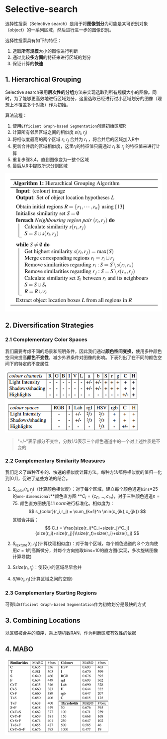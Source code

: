 # Selective-search

选择性搜索（Selective search）是用于将**图像划分**为可能是某可识别对象（object）的一系列区域，然后进行进一步的图像识别。

选择性搜索具有如下的特征：

1. 选取**所有规模**大小的图像进行判断
2. 通过比较**多方面**的特征来进行区域的划分
3. 保证计算的**快速**

## 1. Hierarchical Grouping 

Selective search采用**层次性的分组**方法来实现选取到所有规模大小的图像。同时，为了能够更高效地进行区域划分，这里选取已经进行过小区域划分的图像（理想上不覆盖多个对象）作为初始。

算法流程：

1. 使用`Efficient Graph-based Segmentation`创建初始区域R
2. 计算所有邻居区域之间的相似度 $s(r_i,r_j)$
3. 将相似度最高的两个区域 $r_i,r_j$ 合并为 $r_t$ ，将合并后的区域加入R中
4. 更新合并后的区域相似度，这里$r_t$的特征值只需通过 $r_i$ 和 $r_j$ 的特征值来进行计算
5. 重复步骤3,4，直到图像变为一整个区域
6. 最后从R中提取所求分割区域

<img src="./image/ss.PNG" style="zoom:50%;" />

## 2. Diversification Strategies

### 2.1 Complementary Color Spaces

我们需要考虑不同的场景和照明条件，因此我们通过**颜色空间变换**，使用多种颜色空间来提高**颜色不变性**，减少外界条件对图像的影响。下表列出了在不同的颜色空间下的特定的不变属性

![](./image/invarience.png)

>"+/-"表示部分不变性，分数1/3表示三个颜色通道中的一个对上述性质是不变的

### 2.2 Complementary Similarity Measures

我们定义了四种互补的、快速的相似度计算方法。每种方法都将相似度的值归一化到[0,1]，促进了这些方法的结合。

1. $S_{color}(r_i,r_j)$（计算颜色相似度）：对于每个区域，建立每个颜色通道`bins`=25的`one-dimensional`**颜色直方图 **$C_i=\{c_{i1},...,c_{in}\}$，对于三种颜色通道$n=75$. 颜色直方图使用$L1\ norm$进行标准化。相似度为：
   $$
   s_{color}(r_i,r_j) = \sum_{k=1}^n \min(c_{ik},c_{jk})
   $$
   区域合并后：
   $$
   C_t = \frac{size(r_i)*C_i+size(r_j)*C_j}{size(r_i)+size(r_j)}\\size(r_t)=size(r_i)+size(r_j)
   $$


2. $S_{texture}(r_i,r_j)$(计算纹理相似度)：对于每个区域，每个颜色通道的８个方向使用$\sigma=1$的高斯微分，并每个方向抽取bins=10的直方图(实现，多次旋转图像计算导数)
3. $S{size}(r_i,r_j)$：使较小的区域尽早合并
4. $S{fill}(r_i,r_j)$(计算区域之间的空隙)

### 2.3 Complementary Starting Regions

可得以`Efficient Graph-based Segmentation`作为初始划分是最快的方式

## 3. Combining Locations

以区域被合并的顺序，乘上随机数RAN，作为判断区域有效性的依据

## 4. MABO

<img src="./image/MABO.PNG" style="zoom: 33%;" />
